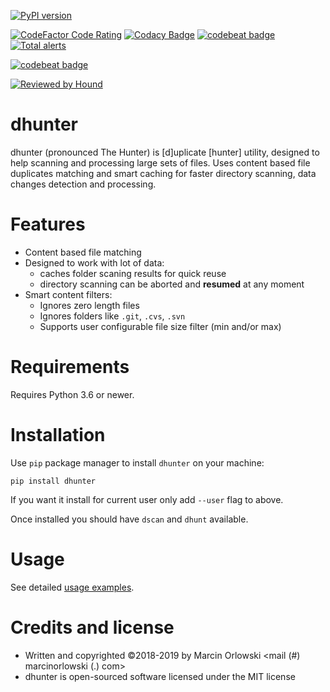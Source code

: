  [![PyPI version](https://badge.fury.io/py/dhunter.svg)](https://badge.fury.io/py/dhunter)

 [![CodeFactor Code Rating](https://www.codefactor.io/repository/github/MarcinOrlowski/dhunter/badge?style=flat-square)](https://www.codefactor.io/repository/github/marcinorlowski/mp3voicestamp)
 [![Codacy Badge](https://api.codacy.com/project/badge/Grade/db7e95272e1a44889920bded7620c8b3)](https://www.codacy.com/app/MarcinOrlowski/dhunter?utm_source=github.com&amp;utm_medium=referral&amp;utm_content=MarcinOrlowski/dhunter&amp;utm_campaign=Badge_Grade)
 [![codebeat badge](https://codebeat.co/badges/1ff9f5ad-3e95-4ffb-94d1-08eb2f360987)](https://codebeat.co/projects/github-com-marcinorlowski-dhunter-master)
 [![Total alerts](https://img.shields.io/lgtm/alerts/g/MarcinOrlowski/dhunter.svg?logo=lgtm&logoWidth=18)](https://lgtm.com/projects/g/MarcinOrlowski/dhunter/alerts/)
 
 [![codebeat badge](https://codebeat.co/badges/50302a2f-a0f7-4565-8d29-4c8120cacf14)](https://codebeat.co/projects/github-com-marcinorlowski-dhunter-dev)
 
 [![Reviewed by Hound](https://img.shields.io/badge/Reviewed_by-Hound-8E64B0.svg)](https://houndci.com)

dhunter
=======
 dhunter (pronounced The Hunter) is [d]uplicate [hunter] utility, designed
 to help scanning and processing large sets of files. Uses content based
 file duplicates matching and smart caching for faster directory scanning,
 data changes detection and processing.

Features
========
 * Content based file matching
 * Designed to work with lot of data:
   * caches folder scaning results for quick reuse
   * directory scanning can be aborted and **resumed** at any moment
 * Smart content filters:
   * Ignores zero length files
   * Ignores folders like `.git`, `.cvs`, `.svn`
   * Supports user configurable file size filter (min and/or max)

Requirements
============
 Requires Python 3.6 or newer.

Installation
============
 Use `pip` package manager to install `dhunter` on your machine:
 
    pip install dhunter

 If you want it install for current user only add `--user` flag to above.

 Once installed you should have `dscan` and `dhunt` available.

Usage
=====
 See detailed [usage examples](docs/usage.md).


Credits and license
===================
 * Written and copyrighted ©2018-2019 by Marcin Orlowski <mail (#) marcinorlowski (.) com>
 * dhunter is open-sourced software licensed under the MIT license
